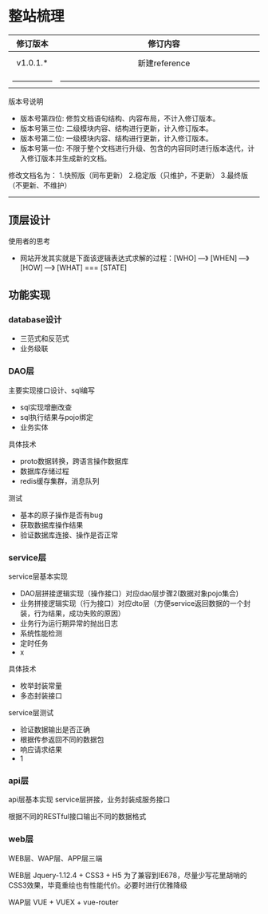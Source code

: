 # 整站梳理

| 修订版本 | 修订内容  | 修订人员 | 文档类型 | 修订日期 |
| :-----: |  :-----:  | :-----: | :-----: | :-----: |
|  v1.0.1.* | 新建reference | sid | -- | 2018-12-16 |
| ————— | —————————————————————————— | ————— | ————— | —————— |

版本号说明

* 版本号第四位: 修剪文档语句结构、内容布局，不计入修订版本。
* 版本号第三位: 二级模块内容、结构进行更新，计入修订版本。
* 版本号第二位: 一级模块内容、结构进行更新，计入修订版本。
* 版本号第一位: 不限于整个文档进行升级、包含的内容同时进行版本迭代，计入修订版本并生成新的文档。

修改文档名为：
1.快照版（同布更新）
2.稳定版（只维护，不更新）
3.最终版（不更新、不维护）

---

## 顶层设计

使用者的思考

* 网站开发其实就是下面该逻辑表达式求解的过程：[WHO] —》 [WHEN] —》 [HOW] —》 [WHAT] === [STATE]

## 功能实现

### database设计

* 三范式和反范式
* 业务级联

### DAO层

主要实现接口设计、sql编写

* sql实现增删改查
* sql执行结果与pojo绑定
* 业务实体

具体技术

* proto数据转换，跨语言操作数据库
* 数据库存储过程
* redis缓存集群，消息队列

测试

* 基本的原子操作是否有bug
* 获取数据库操作结果
* 验证数据库连接、操作是否正常

### service层

service层基本实现

* DAO层拼接逻辑实现（操作接口）对应dao层步骤2(数据对象pojo集合)
* 业务拼接逻辑实现（行为接口）对应dto层（方便service返回数据的一个封装，行为结果，成功失败的原因）
* 业务行为运行期异常的抛出日志
* 系统性能检测
* 定时任务
* x

具体技术

* 枚举封装常量
* 多态封装接口

service层测试

* 验证数据输出是否正确
* 根据传参返回不同的数据包
* 响应请求结果
* 1

### api层

api层基本实现
service层拼接，业务封装成服务接口

根据不同的RESTful接口输出不同的数据格式

### web层

WEB层、WAP层、APP层三端

WEB层
Jquery-1.12.4 + CSS3 + H5
为了兼容到IE678，尽量少写花里胡哨的CSS3效果，毕竟重绘也有性能代价。必要时进行优雅降级

WAP层
VUE + VUEX + vue-router
